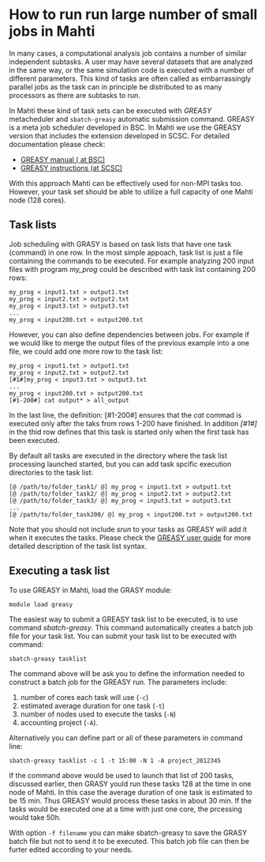 # How to run run large number of small jobs in Mahti

In many cases, a computational analysis job contains a number of similar independent subtasks. 
A user may have several datasets that are analyzed in the same way, or the same simulation code 
is executed with a number of different parameters. This kind of tasks are often called as 
embarrassingly parallel jobs as the task can in principle be distributed to as many processors 
as there are subtasks to run. 

In Mahti these kind of task sets can be executed with *GREASY* metacheduler 
and `sbatch-greasy` automatic submission command.  GREASY is a meta job scheduler developed in BSC. 
In Mahti we use the GREASY version that includes the extension developed in SCSC. 
For detailed documentation please check:

   * [GREASY manual ( at BSC)](https://github.com/BSC-Support-Team/GREASY/raw/master/doc/greasy_userguide.pdf)
   * [GREASY instructions (at SCSC) ](https://user.cscs.ch/tools/high_throughput/)
   
With this approach Mahti can be effectively used for non-MPI tasks too. However, your task set should be 
able to utilize a full capacity of one Mahti node (128 cores).

   
## Task lists

Job scheduling with GRASY is based on task lists that have one task (command) in one row. In the most simple appoach,
task list is just a file containing the commands to be executed. For example analyzing 200 input files with program _my_prog_ 
could be described with task list containing 200 rows:
```text
my_prog < input1.txt > output1.txt
my_prog < input2.txt > output2.txt
my_prog < input3.txt > output3.txt
...
my_prog < input200.txt > output200.txt
```

However, you can also define dependencies between jobs. For example if we would like to merge the output files of the previous example into a one file, we could add one more row to the task list:

```text
my_prog < input1.txt > output1.txt
my_prog < input2.txt > output2.txt
[#1#]my_prog < input3.txt > output3.txt
...
my_prog < input200.txt > output200.txt
[#1-200#] cat output* > all_output
```
In the last line, the definition:
[#1-200#] ensures that the _cat_ commad is executed only after the taks from rows 1-200 have finished.
In addition _[#1#]_ in the thid row defines that this task is started only when the first task has been executed. 

By default all tasks are executed in the directory where the task list processing launched started, but you can add task spcific execution directories to the task list:

```text
[@ /path/to/folder_task1/ @] my_prog < input1.txt > output1.txt
[@ /path/to/folder_task2/ @] my_prog < input2.txt > output2.txt
[@ /path/to/folder_task3/ @] my_prog < input3.txt > output3.txt
...
[@ /path/to/folder_task200/ @] my_prog < input200.txt > output200.txt
```
Note that you should not include _srun_ to your tasks as GREASY will add it when it executes the tasks. 
Please check the [GREASY user guide](https://github.com/BSC-Support-Team/GREASY/raw/master/doc/greasy_userguide.pdf) for more detailed 
description of the task list syntax.


## Executing a task list

To use GREASY in Mahti, load the GRASY module:
```text
module load greasy
```

The easiest way to submit a GREASY task list to be executed, is to use command _sbatch-greasy_.
This command automatically creates a batch job file for your task list. You can submit your task list to be executed 
with command:

```text
sbatch-greasy tasklist
```
The command above will be ask you to define the information needed to construct a batch job for the GREASY run. 
The parameters include: 
   1. number of cores each task will use (`-c`)
   2. estimated average duration for one task (`-t`)
   3. number of nodes used to execute the tasks (`-N`)
   4. accounting project (`-A`).

Alternatively you can define part or all of these parameters in command line:
```text
sbatch-greasy tasklist -c 1 -t 15:00 -N 1 -A project_2012345
```
If the command above would be used to launch that list of 200 tasks, discussed earlier,
then GRASY yould run these tasks 128 at the time in one node of Mahti. In this case the average
duration of one task is estimated to be 15 min. Thus GREASY would process these tasks in about 30 min.
If the tasks would be executed one at a time with just one core, the prcessing would take 50h.

With option `-f filename` you can make sbatch-greasy to save the GRASY batch
file but not to send it to be executed. This batch job file can then be furter 
edited according to your needs.












